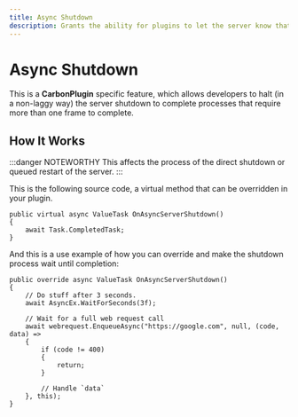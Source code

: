 ```yaml
---
title: Async Shutdown
description: Grants the ability for plugins to let the server know that it should wait for a bit for the plugin to properly shut down after a while.
---
```


# Async Shutdown

This is a **CarbonPlugin** specific feature, which allows developers to halt (in a non-laggy way) the server shutdown to
complete processes that require more than one frame to complete.

## How It Works

:::danger NOTEWORTHY
This affects the process of the direct shutdown or queued restart of the server.
:::

This is the following source code, a virtual method that can be overridden in your plugin.

```csharp:line-numbers
public virtual async ValueTask OnAsyncServerShutdown()
{
    await Task.CompletedTask;
}
```

And this is a use example of how you can override and make the shutdown process wait until completion:

```csharp:line-numbers
public override async ValueTask OnAsyncServerShutdown()
{
    // Do stuff after 3 seconds.
    await AsyncEx.WaitForSeconds(3f);

    // Wait for a full web request call
    await webrequest.EnqueueAsync("https://google.com", null, (code, data) =>
    {
        if (code != 400)
        {
            return;
        }

        // Handle `data`
    }, this);
}
```
